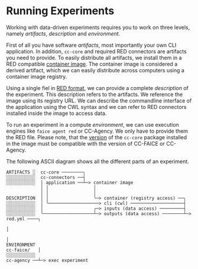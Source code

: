 # Running Experiments

Working with data-driven experiments requires you to work on three levels, namely *artifacts*, *description* and *environment*.

First of all you have software *artifacts*, most importantly your own CLI application. In addition, `cc-core` and required RED connectors are artifacts you need to provide. To easily distribute all artifacts, we install them in a RED compatible [container image](container-image.md). The container image is considered a derived artifact, which we can easily distribute across computers using a container image registry.

Using a single fiel in [RED format](red-format.md), we can provide a complete *description* of the experiment. This description refers to the artifacts. We reference the image using its registry URL. We can describe the commandline interface of the application using the CWL syntax and we can refer to RED connectors installed inside the image to access data.

To run an experiment in a compute *environment*, we can use execution engines like `faice agent red` or CC-Agency. We only have to provide them the RED file. Please note, that the [version](version.md) of the `cc-core` package installed in the image must be compatible with the version of CC-FAICE or CC-Agency.

The following ASCII diagram shows all the different parts of an experiment.

```
ARTIFACTS ░  cc-core ────────╮
░░░░░░░░░░░  cc-connectors ──┤
░░░░░░░░░░░  │ application ──┴─> container image
             │ │                 │
             │ │                 │
DESCRIPTION  │ │                 ╰─> container (registry access) ──╮
░░░░░░░░░░░  │ ╰───────────────────> cli (cwl) ────────────────────┤
░░░░░░░░░░░  │                   ╭─> inputs (data access) ─────────┤
░░░░░░░░░░░  ╰───────────────────┴─> outputs (data access) ────────┴─> red.yml ────╮
                                                                                   │
                                                                                   │
ENVIRONMENT                                                            cc-faice/   │
░░░░░░░░░░░                                                            cc-agency ──┴─> exec experiment
```
